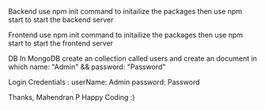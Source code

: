 Backend
use npm init command to initailize the packages then use npm start to start the backend server


Frontend
use npm init command to initailize the packages then use npm start to start the frontend server


DB
In MongoDB create an collection called users and create an document in which name: "Admin" && password: "Password"

Login Credentials :
userName: Admin
password: Password

Thanks,
Mahendran P
Happy Coding :)
